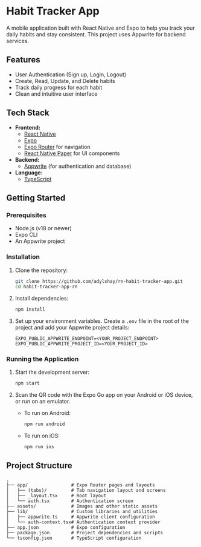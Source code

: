 # Habit Tracker App

A mobile application built with React Native and Expo to help you track your daily habits and stay consistent. This project uses Appwrite for backend services.

## Features

- User Authentication (Sign up, Login, Logout)
- Create, Read, Update, and Delete habits
- Track daily progress for each habit
- Clean and intuitive user interface

## Tech Stack

- **Frontend:**
  - [React Native](https://reactnative.dev/)
  - [Expo](https://expo.dev/)
  - [Expo Router](https://expo.github.io/router/) for navigation
  - [React Native Paper](https://reactnativepaper.com/) for UI components
- **Backend:**
  - [Appwrite](https://appwrite.io/) (for authentication and database)
- **Language:**
  - [TypeScript](https://www.typescriptlang.org/)

## Getting Started

### Prerequisites

- Node.js (v18 or newer)
- Expo CLI
- An Appwrite project

### Installation

1.  Clone the repository:

    ```bash
    git clone https://github.com/adylshay/rn-habit-tracker-app.git
    cd habit-tracker-app-rn
    ```

2.  Install dependencies:

    ```bash
    npm install
    ```

3.  Set up your environment variables. Create a `.env` file in the root of the project and add your Appwrite project details:
    ```env
    EXPO_PUBLIC_APPWRITE_ENDPOINT=<YOUR_PROJECT_ENDPOINT>
    EXPO_PUBLIC_APPWRITE_PROJECT_ID=<YOUR_PROJECT_ID>
    ```

### Running the Application

1.  Start the development server:

    ```bash
    npm start
    ```

2.  Scan the QR code with the Expo Go app on your Android or iOS device, or run on an emulator.

    - To run on Android:
      ```bash
      npm run android
      ```
    - To run on iOS:
      ```bash
      npm run ios
      ```

## Project Structure

```
.
├── app/                # Expo Router pages and layouts
│   ├── (tabs)/         # Tab navigation layout and screens
│   ├── _layout.tsx     # Root layout
│   └── auth.tsx        # Authentication screen
├── assets/             # Images and other static assets
├── lib/                # Custom libraries and utilities
│   ├── appwrite.ts     # Appwrite client configuration
│   └── auth-context.tsx# Authentication context provider
├── app.json            # Expo configuration
├── package.json        # Project dependencies and scripts
└── tsconfig.json       # TypeScript configuration
```
